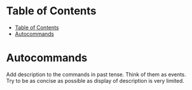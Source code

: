 # Table of Contents

- [Table of Contents](#table-of-contents)
- [Autocommands](#autocommands)

# Autocommands
Add description to the commands in past tense. Think of them as events. Try to
be as concise as possible as display of description is very limited.
